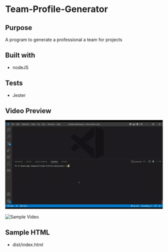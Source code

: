 # Team-Profile-Generator

## Purpose
A program to generate a professional a team for projects
## Built with
- nodeJS
## Tests
- Jester
## Video Preview
![Jest Run Test](./src/img/Run-Test.gif)

![Sample Video](./src/img/Sample-vid.gif)

## Sample HTML
- dist/index.html